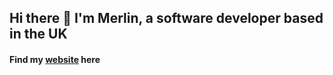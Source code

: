 ## Hi there 👋 I'm Merlin, a software developer based in the UK

#### Find my [website](#) here

<!-- https://img.shields.io/badge/Instagram-E4405F?style=for-the-badge&logo=instagram&logoColor=white -->

<!--
**merlinjones10/merlinjones10** is a ✨ _special_ ✨ repository because its `README.md` (this file) appears on your GitHub profile.

Here are some ideas to get you started:

- 🔭 I’m currently working on ...
- 🌱 I’m currently learning ...
- 👯 I’m looking to collaborate on ...
- 🤔 I’m looking for help with ...
- 💬 Ask me about ...
- 📫 How to reach me: ...
- 😄 Pronouns: ...
- ⚡ Fun fact: ...
-->
